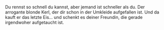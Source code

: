 Du rennst so schnell du kannst, aber jemand ist schneller als du.
Der arrogante blonde Kerl, der dir schon in der Umkleide aufgefallen ist.
Und da kauft er das letzte Eis... und schenkt es deiner Freundin,
die gerade irgendwoher aufgetaucht ist.